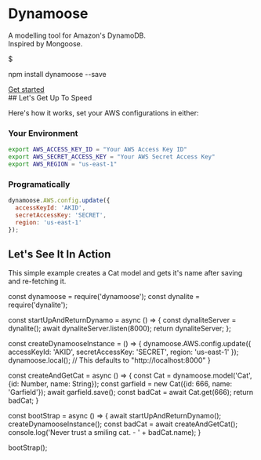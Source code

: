 # Dynamoose

<script src="https://embed.runkit.com" data-element-id="simple-example"></script>
<div class="index-page">
  <div id="hero">
    <div id="download">
      <p id="hero-subtitle">
        A modelling tool for Amazon's <span>DynamoDB</span>.
        <br />
        Inspired by Mongoose.
      </p>
      <div id="code-box">
        <div id="code-box-top-corner">
          <i class="fas fa-circle"></i>
          <i class="fas fa-circle"></i>
          <i class="fas fa-circle"></i>
        </div>
        <div id="code-box-command">
          <span id="prompt">$</span>
          <p>
            <span id="prompt">npm</span> install
            <span id="npmname">dynamoose</span> --save
          </p>
        </div>
      </div>
    </div>
    <a href="examples/about/" id="get-started">
      Get started
      <i style="padding: 0 0 0 10px;" class="fas fa-arrow-right"></i>
    </a>
  </div>
</div>
## Let's Get Up To Speed

Here's how it works, set your AWS configurations in either:

### Your Environment

```sh
export AWS_ACCESS_KEY_ID = "Your AWS Access Key ID"
export AWS_SECRET_ACCESS_KEY = "Your AWS Secret Access Key"
export AWS_REGION = "us-east-1"
```

### Programatically

```js
dynamoose.AWS.config.update({
  accessKeyId: 'AKID',
  secretAccessKey: 'SECRET',
  region: 'us-east-1'
});
```

## Let's See It In Action

This simple example creates a Cat model and gets it's name after saving and re-fetching it.

<div class="index-page">
    <div id="simple-example" class="runkit-frame">
const dynamoose = require('dynamoose');
const dynalite = require('dynalite');

const startUpAndReturnDynamo = async () => {
  const dynaliteServer = dynalite();
  await dynaliteServer.listen(8000);
  return dynaliteServer;
};

const createDynamooseInstance = () => {
    dynamoose.AWS.config.update({
      accessKeyId: 'AKID',
      secretAccessKey: 'SECRET',
      region: 'us-east-1'
    });
    dynamoose.local(); // This defaults to "http://localhost:8000"
}

const createAndGetCat = async () => {
    const Cat = dynamoose.model('Cat', {id: Number, name: String});
    const garfield = new Cat({id: 666, name: 'Garfield'});
    await garfield.save();
    const badCat = await Cat.get(666);
    return badCat;
}

const bootStrap = async () => {
    await startUpAndReturnDynamo();
    createDynamooseInstance();
    const badCat = await createAndGetCat();
    console.log('Never trust a smiling cat. - ' + badCat.name);
}

bootStrap();
</div>
  </div>
</div>

